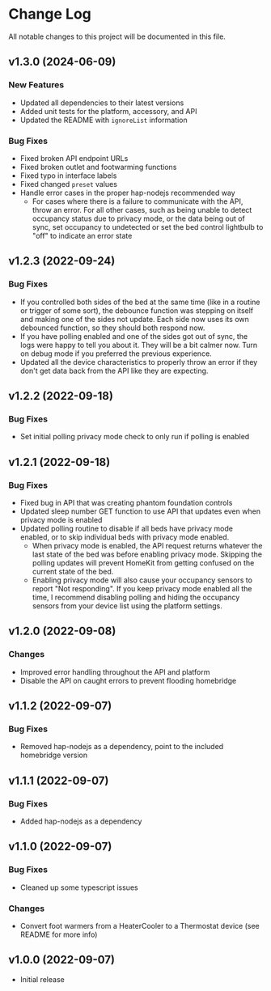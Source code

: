 # Change Log

All notable changes to this project will be documented in this file.

## v1.3.0 (2024-06-09)

### New Features

- Updated all dependencies to their latest versions
- Added unit tests for the platform, accessory, and API
- Updated the README with `ignoreList` information

### Bug Fixes

- Fixed broken API endpoint URLs
- Fixed broken outlet and footwarming functions
- Fixed typo in interface labels
- Fixed changed `preset` values
- Handle error cases in the proper hap-nodejs recommended way
  - For cases where there is a failure to communicate with the API, throw an error. For all other cases, such as being unable to detect occupancy status due to privacy mode, or the data being out of sync, set occupancy to undetected or set the bed control lightbulb to "off" to indicate an error state

## v1.2.3 (2022-09-24)

### Bug Fixes

- If you controlled both sides of the bed at the same time (like in a routine or trigger of some sort), 
  the debounce function was stepping on itself and making one of the sides not update. Each side now 
  uses its own debounced function, so they should both respond now.
- If you have polling enabled and one of the sides got out of sync, the logs were happy to tell you about it.
  They will be a bit calmer now. Turn on debug mode if you preferred the previous experience.
- Updated all the device characteristics to properly throw an error if they don't get data back from the 
  API like they are expecting. 

## v1.2.2 (2022-09-18)

### Bug Fixes

- Set initial polling privacy mode check to only run if polling is enabled

## v1.2.1 (2022-09-18)

### Bug Fixes

- Fixed bug in API that was creating phantom foundation controls
- Updated sleep number GET function to use API that updates even when privacy mode is enabled
- Updated polling routine to disable if all beds have privacy mode enabled, or to skip individual
  beds with privacy mode enabled. 
  - When privacy mode is enabled, the API request returns whatever the last state of the bed was
    before enabling privacy mode. Skipping the polling updates will prevent HomeKit from getting
    confused on the current state of the bed.
  - Enabling privacy mode will also cause your occupancy sensors to report "Not responding". If
    you keep privacy mode enabled all the time, I recommend disabling polling and hiding the 
    occupancy sensors from your device list using the platform settings. 

## v1.2.0 (2022-09-08)

### Changes

- Improved error handling throughout the API and platform
- Disable the API on caught errors to prevent flooding homebridge

## v1.1.2 (2022-09-07)

### Bug Fixes

- Removed hap-nodejs as a dependency, point to the included homebridge version

## v1.1.1 (2022-09-07)

### Bug Fixes

- Added hap-nodejs as a dependency

## v1.1.0 (2022-09-07)

### Bug Fixes

- Cleaned up some typescript issues

### Changes

- Convert foot warmers from a HeaterCooler to a Thermostat device (see README for more info)

## v1.0.0 (2022-09-07)

- Initial release
